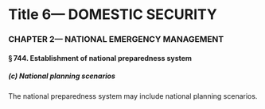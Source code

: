 
# Title 6— DOMESTIC SECURITY
### CHAPTER 2— NATIONAL EMERGENCY MANAGEMENT
#### § 744. Establishment of national preparedness system
##### (c) National planning scenarios

The national preparedness system may include national planning scenarios.
